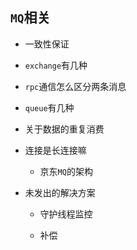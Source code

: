 ## `MQ`相关
* 一致性保证

* `exchange`有几种
* `rpc`通信怎么区分两条消息

* `queue`有几种
* 关于数据的重复消费
* 连接是长连接嘛

    * 京东`MQ`的架构 
* 未发出的解决方案
    * 守护线程监控
    
    * 补偿 

